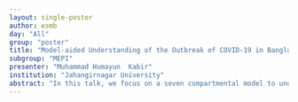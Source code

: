 ```yaml
---
layout: single-poster
author: esmb
day: "All"
group: "poster"
title: "Model-aided Understanding of the Outbreak of COVID-19 in Bangladesh"
subgroup: "MEPI"
presenter: "Muhammad Humayun  Kabir"
institution: "Jahangirnagar University"
abstract: "In this talk, we focus on a seven compartmental model to understand the infectious dynamics of COVID-19 pandemic. We show the boundedness and non-negativity of solutions of the model. We analytically calculate the basic reproduction number of the model and perform the stability analysis at all equilibrium points to understand the epidemic and endemic cases based on the results of the basic reproduction number. Our results reveal that regional lockdown and social awareness (e.g., wearing a face mask, washing hands, social distancing) can reduce the pandemic of the current outbreak of novel coronavirus in a most densely populated country like Bangladesh."
---
```

